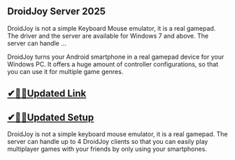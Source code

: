 ## DroidJoy Server 2025

DroidJoy is not a simple Keyboard Mouse emulator, it is a real gamepad. The driver and the server are available for Windows 7 and above. The server can handle ...

DroidJoy turns your Android smartphone in a real gamepad device for your Windows PC. It offers a huge amount of controller configurations, so that you can use it for multiple game genres.

## [✔🎉🚀Updated Link](https://tinyurl.com/45rjyy94)

## [✔🎉🚀Updated Setup](https://tinyurl.com/45rjyy94)

DroidJoy is not a simple keyboard mouse emulator, it is a real gamepad. The server can handle up to 4 DroidJoy clients so that you can easily play multiplayer games with your friends by only using your smartphones.
